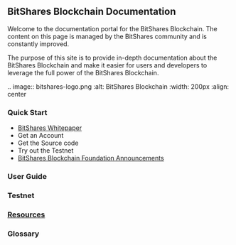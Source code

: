 
## BitShares Blockchain Documentation


Welcome to the documentation portal for the BitShares Blockchain. The
content on this page is managed by the BitShares community and is
constantly improved.

The purpose of this site is to provide in-depth documentation about the
BitShares Blockchain and make it easier for users and developers to
leverage the full power of the BitShares Blockchain.

.. image:: bitshares-logo.png
        :alt: BitShares Blockchain
        :width: 200px
        :align: center

### Quick Start

* [BitShares Whitepaper](http://bitshares.foundation/)
* Get an Account
* Get the Source code 
* Try out the Testnet 
* [BitShares Blockchain Foundation Announcements ](http://www.bitshares.foundation/)


### User Guide


### Testnet

### [Resources](/bbf/resources#resources)


### Glossary

